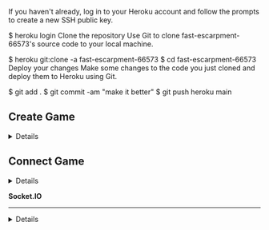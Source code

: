 If you haven't already, log in to your Heroku account and follow the prompts to create a new SSH public key.

$ heroku login
Clone the repository
Use Git to clone fast-escarpment-66573's source code to your local machine.

$ heroku git:clone -a fast-escarpment-66573
$ cd fast-escarpment-66573
Deploy your changes
Make some changes to the code you just cloned and deploy them to Heroku using Git.

$ git add .
$ git commit -am "make it better"
$ git push heroku main

**Create Game**
----

<details>

* **URL**

    /createGame

* **Method:**

    `POST`

* **Headers:**

    None

* **URL Params**

    None

* **Query Params**

    None

* **Data Params**

 ```typescript
      {
        firstName: string,
        SecondName: string,
        jobPosition: string,
        image: string,
      }
 ```

* **Success Response:**

  * **Code:** 200 OK <br />
    **Content:**

    ```json
      {
        "admin": {
        "firstName": "maxim",
        "image": "bas64",
        "jobPosition": "develop",
        "SecondName": "Atroschenko"
        },
        "roomId": "gamer",
        "users": {}
      }
    ```

* **Error Response:**

    None

* **Notes:**

    None

    </details>

**Connect Game**
----

<details>

* **URL**

    /connectGame

* **Method:**

    `POST`

* **Headers:**

    None

* **URL Params**

    None

* **Query Params**

    None

* **Data Params**

 ```typescript
      {
        roomId: string
      }
 ```

* **Success Response:**

  * **Code:** 200 OK <br />
    **Content:**

    ```
      {
        "OK"
      }
    ```

* **Error Response:**

    * **Code:** 406 Not Acceptable <br />
    **Content:**

    ```
      {
        "This game does not exist"
      }
    ```

* **Notes:**

    None

    </details>


    **Socket.IO**
----

<details>

* **URL**

    'GAME:JOIN'

* **Method:**

    `emit`


* **Send Params**

 ```typescript
      {
        roomId: string,
        firstName: string,
        secondName: string, 
        jobPosition: string, 
        image: string,
        role: string
      }
 ```

* **Response:**

    'GAME:SET_USERS'

    * **Method:**

    `on`

    **Content:**

    ```json
      [
        {
          "firstName": "Maksim",
          "image": "base64",
          "jobPosition": "dev",
          "role": "admin",
          "secondName": "Atroschenko"
        }
      ]
    ```

</details>